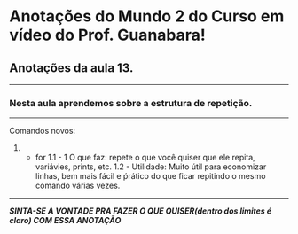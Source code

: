 # Anotações do Mundo 2 do Curso em vídeo do Prof. Guanabara!
## Anotações da aula 13.
***
### Nesta aula aprendemos sobre a estrutura de repetição.
***
Comandos novos:

1. -  for
   1.1 - 1 O que faz: repete o que você quiser que ele repita, variávies, prints, etc.
   1.2 -  Utilidade: Muito útil para economizar linhas, bem mais fácil e ṕrático do que ficar repitindo o mesmo comando várias vezes. 

***
__*SINTA-SE A VONTADE PRA FAZER O QUE QUISER(**dentro dos limites é claro**) COM ESSA ANOTAÇÃO*__
